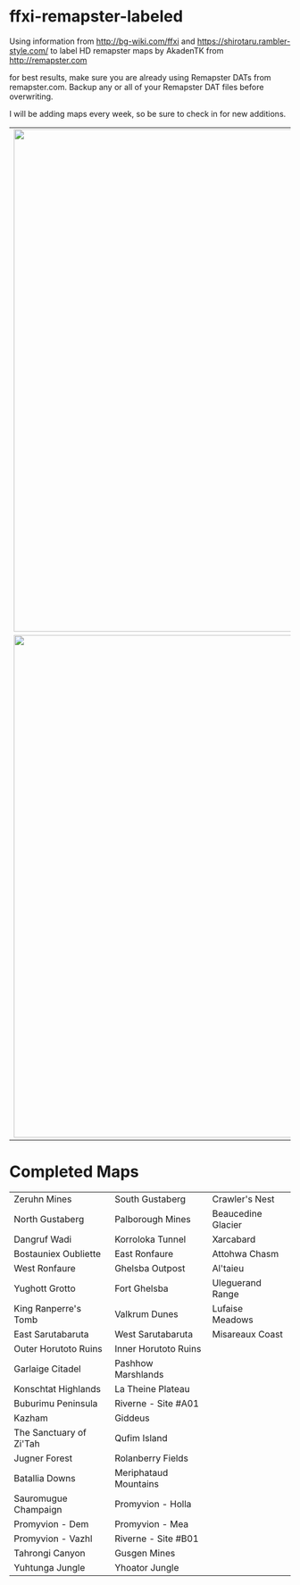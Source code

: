 # ffxi-remapster-labeled
Using information from http://bg-wiki.com/ffxi and https://shirotaru.rambler-style.com/ to label HD remapster maps by AkadenTK from http://remapster.com

for best results, make sure you are already using Remapster DATs from remapster.com. 
Backup any or all of your Remapster DAT files before overwriting.
<p>
I will be adding maps every week, so be sure to check in for new additions.
</p>

<table>
<tr>
<td>
<img src="preview1.png" width="900"/>
</td>
</tr><tr>
<td>
<img src="preview2.png" width="900"/>
</td>
</tr>
</table>




<h1> Completed Maps </h1>
<table>
  <tr>
  <td>
    Zeruhn Mines
  </td>
  <td>
     South Gustaberg
  </td>
  <td>
     Crawler's Nest
  </td>
  </tr>
  
  
  <tr>
  <td>
    North Gustaberg
  </td>
  <td>
    Palborough Mines
  </td>
  <td>
     Beaucedine Glacier
  </td>
  </tr>
  
  
  <tr>
  <td>
    Dangruf Wadi
  </td>
  <td>
    Korroloka Tunnel
  </td>
  <td>
     Xarcabard
  </td>
  </tr>
  
  
  <tr>
  <td>
    Bostauniex Oubliette
  </td>
  <td>
    East Ronfaure
  </td>
  <td>
     Attohwa Chasm
  </td>
  </tr>
  
  
  <tr>
  <td>
    West Ronfaure
  </td>
  <td>
    Ghelsba Outpost
  </td>
   <td>
    Al'taieu
  </td>
  </tr>
  
  
  <tr>
  <td>
    Yughott Grotto
  </td>
  <td>
    Fort Ghelsba
  </td>
   <td>
    Uleguerand Range
  </td>
  </tr>
  
  
  <tr>
  <td>
    King Ranperre's Tomb
  </td>
  <td>
    Valkrum Dunes
  </td>
   <td>
    Lufaise Meadows
  </td>
  </tr>
  
  
  <tr>
  <td>
    East Sarutabaruta
  </td>
  <td>
    West Sarutabaruta
  </td>
   <td>
    Misareaux Coast
  </td>
  </tr>
  
  
  <tr>
  <td>
    Outer Horutoto Ruins
  </td>
  <td>
    Inner Horutoto Ruins
  </td>
   <td>
 
  </td>
  </tr>
  
  
  <tr>
  <td>
    Garlaige Citadel
  </td>
  <td>
    Pashhow Marshlands
  </td>
   <td>
 
  </td>
  </tr>
  
  
  <tr>
  <td>
    Konschtat Highlands
  </td>
  <td>
    La Theine Plateau
  </td>
   <td>
 
  </td>
  </tr>
  
  
  <tr>
  <td>
    Buburimu Peninsula
  </td>
  <td>
    Riverne - Site #A01
  </td>
   <td>
 
  </td>
  </tr>
  
  
  <tr>
  <td>
    Kazham
  </td>
  <td>
    Giddeus
  </td>
   <td>
 
  </td>
  </tr>
  
  
  <tr>
  <td>
    The Sanctuary of Zi'Tah
  </td>
  <td>
    Qufim Island
  </td>
   <td>
 
  </td>
  </tr>
  
  
  <tr>
  <td>
    Jugner Forest
  </td>
  <td>
    Rolanberry Fields
  </td>
   <td>
 
  </td>
  </tr>
  
  
  <tr>
  <td>
    Batallia Downs
  </td>
  <td>
    Meriphataud Mountains
  </td>
   <td>
 
  </td>
  </tr>
  
  
  <tr>
  <td>
    Sauromugue Champaign
  </td>
  <td>
    Promyvion - Holla
  </td>
   <td>
 
  </td>
  </tr>
  
  
  <tr>
  <td>
    Promyvion - Dem
  </td>
  <td>
    Promyvion - Mea
  </td>
   <td>
 
  </td>
  </tr>
  
  
  <tr>
  <td>
    Promyvion - Vazhl
  </td>
  <td>
    Riverne - Site #B01
  </td>
   <td>
 
  </td>
  </tr>
  
  
  <tr>
  <td>
    Tahrongi Canyon
  </td>
  <td>
    Gusgen Mines
  </td>
   <td>
 
  </td>
  </tr>
  
  
  <tr>
  <td>
    Yuhtunga Jungle
  </td>
  <td>
    Yhoator Jungle
  </td>
   <td>
 
  </td>
  </tr>
  


</table>
